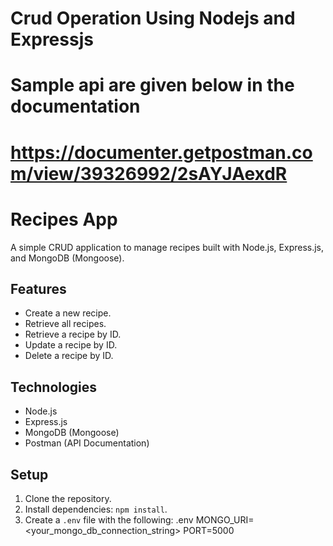 
# Crud Operation Using Nodejs and Expressjs

# Sample api are given below in the documentation

# https://documenter.getpostman.com/view/39326992/2sAYJAexdR





# Recipes App

A simple CRUD application to manage recipes built with Node.js, Express.js, and MongoDB (Mongoose).

## Features
- Create a new recipe.
- Retrieve all recipes.
- Retrieve a recipe by ID.
- Update a recipe by ID.
- Delete a recipe by ID.

## Technologies
- Node.js
- Express.js
- MongoDB (Mongoose)
- Postman (API Documentation)

## Setup
1. Clone the repository.
2. Install dependencies: `npm install`.
3. Create a `.env` file with the following:
   .env
   MONGO_URI=<your_mongo_db_connection_string>
   PORT=5000



